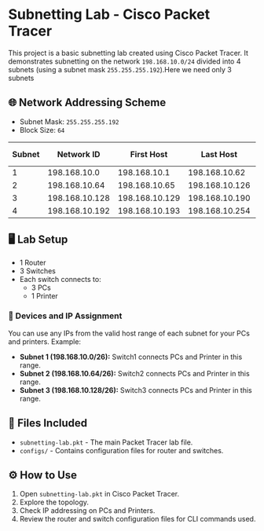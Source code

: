 # Subnetting Lab - Cisco Packet Tracer

This project is a basic subnetting lab created using Cisco Packet Tracer. It demonstrates subnetting on the network `198.168.10.0/24` divided into 4 subnets (using a subnet mask `255.255.255.192`).Here we need only 3 subnets

## 🌐 Network Addressing Scheme
- Subnet Mask: `255.255.255.192`
- Block Size: `64`

| Subnet | Network ID      | First Host       | Last Host        | Broadcast Address |
|--------|-----------------|------------------|------------------|-------------------|
| 1      | 198.168.10.0    | 198.168.10.1     | 198.168.10.62    | 198.168.10.63     |
| 2      | 198.168.10.64   | 198.168.10.65    | 198.168.10.126   | 198.168.10.127    |
| 3      | 198.168.10.128  | 198.168.10.129   | 198.168.10.190   | 198.168.10.191    |
| 4      | 198.168.10.192  | 198.168.10.193   | 198.168.10.254   | 198.168.10.255    |

## 🖥️ Lab Setup

- 1 Router
- 3 Switches
- Each switch connects to:
  - 3 PCs
  - 1 Printer

### 🔌 Devices and IP Assignment
You can use any IPs from the valid host range of each subnet for your PCs and printers. Example:
- **Subnet 1 (198.168.10.0/26):** Switch1 connects PCs and Printer in this range.
- **Subnet 2 (198.168.10.64/26):** Switch2 connects PCs and Printer in this range.
- **Subnet 3 (198.168.10.128/26):** Switch3 connects PCs and Printer in this range.

## 📁 Files Included
- `subnetting-lab.pkt` - The main Packet Tracer lab file.
- `configs/` - Contains configuration files for router and switches.

## ⚙️ How to Use
1. Open `subnetting-lab.pkt` in Cisco Packet Tracer.
2. Explore the topology.
3. Check IP addressing on PCs and Printers.
4. Review the router and switch configuration files for CLI commands used.

